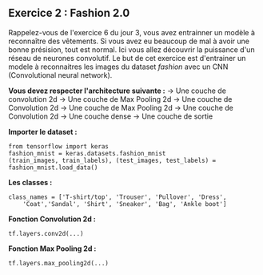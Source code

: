 ﻿## Exercice 2 : Fashion 2.0
Rappelez-vous de l'exercice 6 du jour 3, vous avez entrainner un modèle à reconnaître des vêtements. Si vous avez eu beaucoup de mal à avoir une bonne présision, tout est normal. Ici vous allez découvrir la puissance d'un réseau de neurones convolutif. 
Le but de cet exercice est d'entrainer un modele à reconnaitres les images du dataset *fashion* avec un CNN (Convolutional neural network). 

**Vous devez respecter l'architecture suivante :**
	-> Une couche de convolution 2d
	-> Une couche de Max Pooling 2d
	-> Une couche de Convolution 2d
	-> Une couche de Max Pooling 2d
	-> Une couche de Convolution 2d
	-> Une couche dense
	-> Une couche de sortie

**Importer le dataset :**

    from tensorflow import keras
    fashion_mnist = keras.datasets.fashion_mnist
    (train_images, train_labels), (test_images, test_labels) = fashion_mnist.load_data()

**Les classes :** 

    class_names = ['T-shirt/top', 'Trouser', 'Pullover', 'Dress', 
	    'Coat','Sandal', 'Shirt', 'Sneaker', 'Bag', 'Ankle boot']
	    
**Fonction Convolution 2d :**

    tf.layers.conv2d(...)

**Fonction Max Pooling 2d :**

    tf.layers.max_pooling2d(...)


